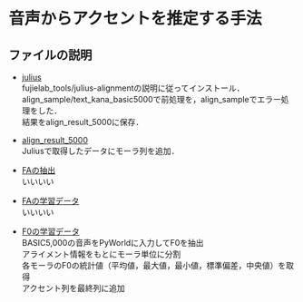 # 音声からアクセントを推定する手法
## ファイルの説明
* [julius](https://github.com/fujielab/fujielab_tools/tree/main/julius-alignment)<br>
fujielab_tools/julius-alignmentの説明に従ってインストール．<br>
align_sample/text_kana_basic5000で前処理を，align_sampleでエラー処理をした．<br>
結果をalign_result_5000に保存．

* [align_result_5000](./align_result_5000)<br>
Juliusで取得したデータにモーラ列を追加．<br>

* [FAの抽出](./align_result_5000)<br>
いいいい
* [FAの学習データ](./align_result_5000)<br>
いいいい
* [F0の学習データ](./f0_stac_sample2.py)<br>
BASIC5,000の音声をPyWorldに入力してF0を抽出<br>
アライメント情報をもとにモーラ単位に分割<br>
各モーラのF0の統計値（平均値，最大値，最小値，標準偏差，中央値）を取得<br>
アクセント列を最終列に追加<br>
